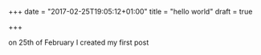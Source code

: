 +++
date = "2017-02-25T19:05:12+01:00"
title = "hello world"
draft = true

+++

on 25th of February I created my first post 